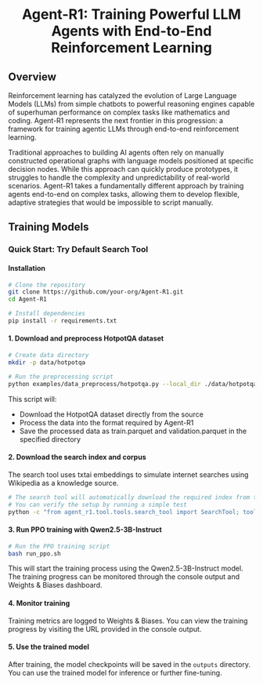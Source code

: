 <h1 align="center"> Agent-R1: Training Powerful LLM Agents with End-to-End Reinforcement Learning </h1>

## Overview

Reinforcement learning has catalyzed the evolution of Large Language Models (LLMs) from simple chatbots to powerful reasoning engines capable of superhuman performance on complex tasks like mathematics and coding. Agent-R1 represents the next frontier in this progression: a framework for training agentic LLMs through end-to-end reinforcement learning.

Traditional approaches to building AI agents often rely on manually constructed operational graphs with language models positioned at specific decision nodes. While this approach can quickly produce prototypes, it struggles to handle the complexity and unpredictability of real-world scenarios. Agent-R1 takes a fundamentally different approach by training agents end-to-end on complex tasks, allowing them to develop flexible, adaptive strategies that would be impossible to script manually.

## Training Models

### Quick Start: Try Default Search Tool

#### Installation
```bash
# Clone the repository
git clone https://github.com/your-org/Agent-R1.git
cd Agent-R1

# Install dependencies
pip install -r requirements.txt
```

#### 1. Download and preprocess HotpotQA dataset
```bash
# Create data directory
mkdir -p data/hotpotqa

# Run the preprocessing script
python examples/data_preprocess/hotpotqa.py --local_dir ./data/hotpotqa
```

This script will:
- Download the HotpotQA dataset directly from the source
- Process the data into the format required by Agent-R1
- Save the processed data as train.parquet and validation.parquet in the specified directory

#### 2. Download the search index and corpus
The search tool uses txtai embeddings to simulate internet searches using Wikipedia as a knowledge source.

```bash
# The search tool will automatically download the required index from the Hugging Face Hub
# You can verify the setup by running a simple test
python -c "from agent_r1.tool.tools.search_tool import SearchTool; tool = SearchTool(); print(tool.execute({'query': 'Who was Albert Einstein?'}))"
```

#### 3. Run PPO training with Qwen2.5-3B-Instruct
```bash
# Run the PPO training script
bash run_ppo.sh
```

This will start the training process using the Qwen2.5-3B-Instruct model. The training progress can be monitored through the console output and Weights & Biases dashboard.

#### 4. Monitor training
Training metrics are logged to Weights & Biases. You can view the training progress by visiting the URL provided in the console output.

#### 5. Use the trained model
After training, the model checkpoints will be saved in the `outputs` directory. You can use the trained model for inference or further fine-tuning.